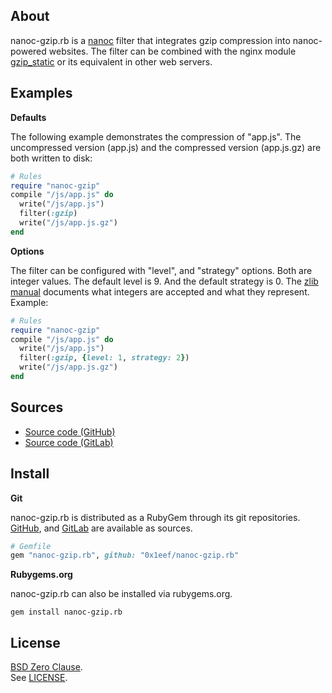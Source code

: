 ## About

nanoc-gzip.rb is a
[nanoc](https://nanoc.app)
filter that integrates gzip compression into nanoc-powered
websites. The filter can be combined with the nginx module
[gzip_static](http://nginx.org/en/docs/http/ngx_http_gzip_static_module.html)
or its equivalent in other web servers.

## Examples

**Defaults**

The following example demonstrates the compression of "app.js".
The uncompressed version (app.js) and the compressed version
(app.js.gz) are both written to disk:

```ruby
# Rules
require "nanoc-gzip"
compile "/js/app.js" do
  write("/js/app.js")
  filter(:gzip)
  write("/js/app.js.gz")
end
```

**Options**

The filter can be configured with "level", and
"strategy" options. Both are integer values. The
default level is 9. And the default strategy
is 0. The
[zlib manual](https://www.zlib.net/manual.html#Constants)
documents what integers are accepted and what
they represent. Example:

``` ruby
# Rules
require "nanoc-gzip"
compile "/js/app.js" do
  write("/js/app.js")
  filter(:gzip, {level: 1, strategy: 2})
  write("/js/app.js.gz")
end
```

## Sources

* [Source code (GitHub)](https://github.com/0x1eef/nanoc-gzip.rb)
* [Source code (GitLab)](https://gitlab.com/0x1eef/nanoc-gzip.rb)

## <a id='install'>Install</a>

**Git**

nanoc-gzip.rb is distributed as a RubyGem through its git repositories. <br>
[GitHub](https://github.com/0x1eef/nanoc-gzip.rb),
and
[GitLab](https://gitlab.com/0x1eef/nanoc-gzip.rb)
are available as sources.

```ruby
# Gemfile
gem "nanoc-gzip.rb", github: "0x1eef/nanoc-gzip.rb"
```

**Rubygems.org**

nanoc-gzip.rb can also be installed via rubygems.org.

    gem install nanoc-gzip.rb

## License

[BSD Zero Clause](https://choosealicense.com/licenses/0bsd/).
<br>
See [LICENSE](./LICENSE).
